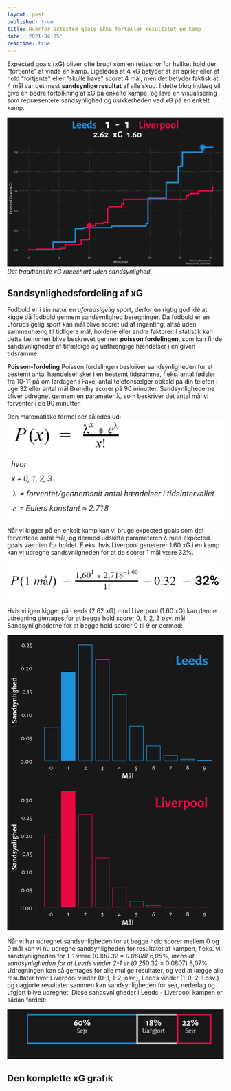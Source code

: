 ```yaml
---
layout: post
published: true
title: Hvorfor extected goals ikke fortæller resultatet en kamp
date: '2021-04-25'
readtime: true
---
```


Expected goals (xG) bliver ofte brugt som en rettesnor for hvilket hold der "fortjente" at vinde en kamp. Ligeledes at 4 xG betyder at en spiller eller et hold "fortjente" eller "skulle have" scoret 4 mål, men det betyder faktisk at 4 mål var det mest **sandsynlige resultat** af alle skud. I dette blog indlæg vil give en bedre fortolkning af xG på enkelte kampe, og lave en visualisering som repræsentere sandsynlighed og usikkerheden ved xG på en enkelt kamp.

![alt text](/img/xG_infographic/Leeds_vs_Liverpool_xG_racechart_gw32.png)
_Det traditionelle xG racechart uden sandsynlighed_

## Sandsynlighedsfordeling af xG

Fodbold er i sin natur en _uforudsigelig_ sport, derfor en rigtig god idé at kigge på fodbold gennem sandsynlighed beregninger. Da fodbold er en uforudsigelig sport kan mål blive scoret ud af ingenting, altså uden sammenhæng til tidligere mål, holdene eller andre faktorer. I statistik kan dette fænomen blive beskrevet gennen __poisson fordelingen__, som kan finde sandsynligheder af tilfældige og uafhængige hændelser i en given tidsramme.

**Poisson-fordeling**
Poisson fordelingen beskriver sandsynligheden for et bestemt antal hændelser sker i en bestemt tidsramme, f.eks. antal fødsler fra 10-11 på om lørdagen i Faxe, antal telefonsælger opkald på din telefon i uge 32 eller antal mål Brøndby scorer på 90 minutter. Sandsynlighederne bliver udregnet gennem en parameter λ, som beskriver det antal mål vi forventer i de 90 minutter.

Den matematiske formel ser således ud:
![alt text](/img/xG_infographic/poisson.png)

Når vi kigger på en enkelt kamp kan vi bruge expected goals som det forventede antal mål, og dermed udskifte parameteren λ med expected goals værdien for holdet. F.eks. hvis Liverpool genererer 1.60 xG i en kamp kan vi udregne sandsynligheden for at de scorer 1 mål være 32%.

![alt text](/img/xG_infographic/poisson_calculated.png)

Hvis vi igen kigger på Leeds (2.62 xG) mod Liverpool (1.60 xG) kan denne udregning gentages for at begge hold scorer 0, 1, 2, 3 osv. mål. Sandsynlighederne for at begge hold scorer 0 til 9 er dermed:

![alt text](/img/xG_infographic/goal_probabilities_viz.png)

Når vi har udregnet sandsynligheden for at begge hold scorer mellem 0 og 9 mål kan vi nu udregne sandsynligheden for resultatet af kampen, f.eks. vil sandsynligheden for 1-1 være (0.19*0.32 = 0.0608) 6,05%, mens at sandsynligheden for at Leeds vinder 2-1 er (0.25*0.32 = 0.0807) 8,07%.
Udregningen kan så gentages for alle mulige resultater, og ved at lægge alle resultater hvor Liverpool vinder (0-1, 1-2, osv.), Leeds vinder (1-0, 2-1 osv.) og uagjorte resultater sammen kan sandsynligheden for sejr, nederlag og ufgjort blive udregnet. Disse sandsynligheder i Leeds - Liverpool kampen er sådan fordelt:

![alt text](/img/xG_infographic/win_probability_viz.png)

## Den komplette xG grafik


